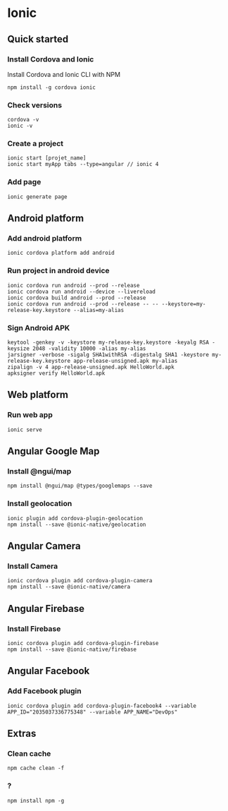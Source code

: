 Ionic
=====

## Quick started

### Install Cordova and Ionic
Install Cordova and Ionic CLI with NPM
```
npm install -g cordova ionic
```

### Check versions
```
cordova -v
ionic -v
```

### Create a project
```
ionic start [projet_name]
ionic start myApp tabs --type=angular // ionic 4
```

### Add page
```
ionic generate page
```

## Android platform

### Add android platform
```
ionic cordova platform add android
```

### Run project in android device
```
ionic cordova run android --prod --release
ionic cordova run android --device --livereload
ionic cordova build android --prod --release
ionic cordova run android --prod --release -- -- --keystore=my-release-key.keystore --alias=my-alias
```
### Sign Android APK
```
keytool -genkey -v -keystore my-release-key.keystore -keyalg RSA -keysize 2048 -validity 10000 -alias my-alias
jarsigner -verbose -sigalg SHA1withRSA -digestalg SHA1 -keystore my-release-key.keystore app-release-unsigned.apk my-alias
zipalign -v 4 app-release-unsigned.apk HelloWorld.apk
apksigner verify HelloWorld.apk
```

## Web platform 

### Run web app
```
ionic serve
```

## Angular Google Map

### Install @ngui/map
```
npm install @ngui/map @types/googlemaps --save
```

### Install geolocation
```
ionic plugin add cordova-plugin-geolocation
npm install --save @ionic-native/geolocation
```

## Angular Camera

### Install Camera
```
ionic cordova plugin add cordova-plugin-camera
npm install --save @ionic-native/camera
```

## Angular Firebase

### Install Firebase
```
ionic cordova plugin add cordova-plugin-firebase
npm install --save @ionic-native/firebase
```

## Angular Facebook

### Add Facebook plugin
```
ionic cordova plugin add cordova-plugin-facebook4 --variable APP_ID="2035037336775348" --variable APP_NAME="DevOps"
```

## Extras

### Clean cache
```
npm cache clean -f
```

### ?
```
npm install npm -g
```
